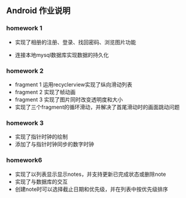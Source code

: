 ## Android 作业说明



### homework 1

* 实现了相册的注册、登录、找回密码、浏览图片功能

* 连接本地mysql数据库实现数据的持久化

  

### homework 2

* fragment 1 运用recyclerview实现了纵向滑动列表
* fragment 2 实现了帧动画
* fragment 3 实现了图片同时改变透明度和大小
* 实现了三个fragment的循环滑动，并解决了首尾滑动时的画面跳动问题



### homework 3

* 实现了指针时钟的绘制
* 添加了与指针时钟同步的数字时钟



### homework6

* 实现了以列表显示显示notes，并支持更新已完成状态或删除note
* 实现了与数据库的交互
* 创建note时可以选择截止日期和优先级，并在列表中按优先级排序
